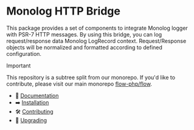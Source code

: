 # Monolog HTTP Bridge

This package provides a set of components to integrate Monolog logger with PSR-7 HTTP messages.
By using this bridge, you can log request/response data Monolog LogRecord context. 
Request/Response objects will be normalized and formatted according to defined configuration.

> [!IMPORTANT]  
> This repository is a subtree split from our monorepo. If you'd like to contribute, please visit our main monorepo [flow-php/flow](https://github.com/flow-php/flow).

- 📜 [Documentation](https://flow-php.com/documentation/components/bridges/monolog-http-bridge/)
- ➡️ [Installation](https://flow-php.com/documentation/installation/)
- 🛠️ [Contributing](https://flow-php.com/documentation/contributing/)
- 🚧 [Upgrading](https://flow-php.com/documentation/upgrading/)